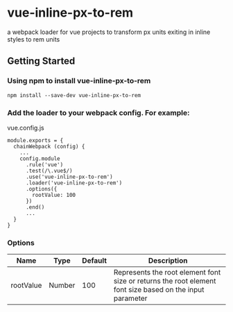 # vue-inline-px-to-rem
a webpack loader for vue projects to transform px units exiting in inline styles to rem units

## Getting Started
### Using npm to install vue-inline-px-to-rem
```
npm install --save-dev vue-inline-px-to-rem
```
### Add the loader to your webpack config. For example:
vue.config.js
```
module.exports = {
  chainWebpack (config) {
    ...
    config.module
      .rule('vue')
      .test(/\.vue$/)
      .use('vue-inline-px-to-rem')
      .loader('vue-inline-px-to-rem')
      .options({
        rootValue: 100
      })
      .end()
      ...
  }
}
```
### Options
| Name | Type | Default | Description |
| ------------ | ------------- | ------ | ----- |
| rootValue | Number  | 100 | Represents the root element font size or returns the root element font size based on the input parameter